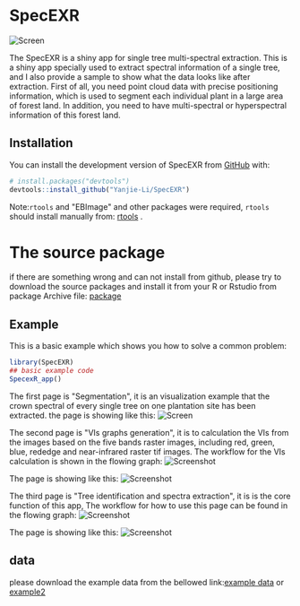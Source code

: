
# SpecEXR
![Screen](/images/22.png)

<!-- badges: start -->
<!-- badges: end -->

The SpecEXR is a shiny app for single tree multi-spectral extraction. This is a shiny app specially used to extract spectral information of a single tree, and I also provide a sample to show what the data looks like after extraction.
First of all, you need point cloud data with precise positioning information, which is used to segment each individual plant in a large area of forest land. In addition, you need to have multi-spectral or hyperspectral information of this forest land.


## Installation

You can install the development version of SpecEXR from [GitHub](https://github.com/) with:

``` r
# install.packages("devtools")
devtools::install_github("Yanjie-Li/SpecEXR")
```

Note:`rtools` and "EBImage"  and other packages were required, `rtools` should install manually from: [rtools](https://cran.r-project.org/bin/windows/Rtools/rtools42/rtools.html) .  
 
 
# The source package

if there are something wrong and can not install from github, please try to download the source packages and install it from your R or Rstudio from package Archive file: [package](/source-package/SpecEXR_1.0.tar.gz)




## Example

This is a basic example which shows you how to solve a common problem:

``` r
library(SpecEXR)
## basic example code
SpecexR_app()

```
The first page is "Segmentation", it is an visualization  example that the crown spectral of every single tree on one  plantation site has been extracted. the page is showing like this:
![Screen](/images/segeme2.gif)

The second page is "VIs graphs generation", it is to calculation the VIs from the images based on the five bands raster images, including red, green, blue, rededge and near-infrared raster tif images. 
The workflow for the VIs calculation is shown in the flowing graph:
![Screenshot](/images/VIs.png)



The page is showing like this:
![Screenshot](/images/figure2.png)

The third page is "Tree identification and spectra extraction", it is is the core function of this app, The workflow for how to use this page can be found in the flowing graph:
![Screenshot](/images/treese.png)

The page is showing like this:
![Screenshot](/images/figr23.png)

## data

please download the example data from the bellowed link:[example data](https://www.dropbox.com/sh/dncqmm0eh7ek7sw/AADgg3bgyHGz5HWa-I9wLQxra?dl=0)
or [example2](https://ln5.sync.com/dl/d6899c6f0/3g32725x-b85yuvm3-ba68kfre-jewun6fk)

